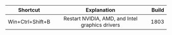 | Shortcut        | Explanation           | Build   |
| ------------- |:-------------:| -----:|
| Win+Ctrl+Shift+B | Restart NVIDIA, AMD, and Intel graphics drivers | 1803 |
